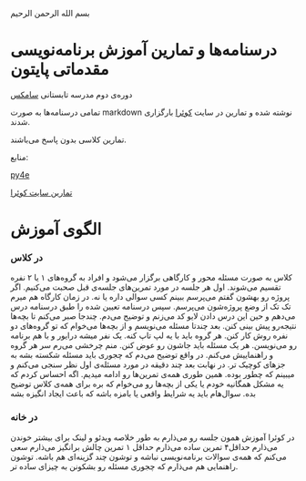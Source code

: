 بسم الله الرحمن الرحیم

# درسنامه‌ها و تمارین آموزش برنامه‌نویسی مقدماتی پایتون

دوره‌ی دوم مدرسه تابستانی [سامکس](sumx.ir)

تمامی درسنامه‌ها به صورت markdown نوشته شده و تمارین در سایت [کوئرا](quera.ir) بارگزاری شدند.

تمارین کلاسی بدون پاسخ می‌باشند.

منابع:

[py4e](py4e.com)

[تمارین سایت کوئرا](quera.ir)


# الگوی آموزش

### در کلاس
کلاس به صورت مسئله محور و کارگاهی برگزار می‌شود و افراد به گروه‌های ۱ یا ۲ نفره تقسیم می‌شوند.
اول هر جلسه در مورد تمرین‌های جلسه‌ی قبل صحبت می‌کنیم.
اگر پروژه رو بهشون گفتم می‌پرسم ببینم کسی سوالی داره یا نه. در زمان کارگاه هم میرم تک تک از وضع پروژه‌شون می‌پرسم.
سپس درسنامه تعیین شده را طبق درسنامه درس می‌دهم و حین این درس دادن لایو کد می‌زنم و توضیح می‌دم. چندجا صبر می‌کنم تا بچه‌ها نتیجه‌رو پیش بینی کنن.
بعد چندتا مسئله می‌نویسم و از بچه‌ها می‌خوام که تو گروه‌های دو نفره روش کار کنن.
هر گروه باید با یه لپ تاپ کنه. یک نفر میشه درایور و با هم برنامه رو می‌نویسن.
هر یک مسئله باید جاشون رو عوض کنن.
منم چرخشی می‌رم سر هر گروه و راهنماییش می‌کنم.
در واقع توضیح می‌دم که چجوری باید مسئله شکسته بشه به جزهای کوچیک تر.
در نهابت بعد چند دقیقه در مورد مسئله‌ی اول نظر سنجی می‌کنم و میبینم که چطور بوده.
همین طوری همه‌ی تمرین‌ها رو ادامه میدیم.
اگه احساس کردم که یه مشکل همگانیه خودم یا یکی از بچه‌ها رو می‌خوام که بره برای همه‌ی کلاس توضیح بده.
سوال‌هام باید یه شرایط واقعی یا بامزه باشه که باعث ایجاد انگیزه بشه
### در خانه
در کوئرا آموزش همون جلسه رو می‌ذارم به طور خلاصه
ویدئو و لینک برای بیشتر خوندن می‌ذارم
حداقل۴  تمرین ساده می‌ذارم
حداقل ۱ تمرین چالش برانگیز می‌ذارم
سعی می‌کنم که همه‌ی سوالات برنامه‌نویسی نباشه و توشون چند گزینه‌ای هم باشه.
توشون راهنمایی هم می‌ذارم که چجوری مسئله رو بشکونن به چیزای ساده تر.

